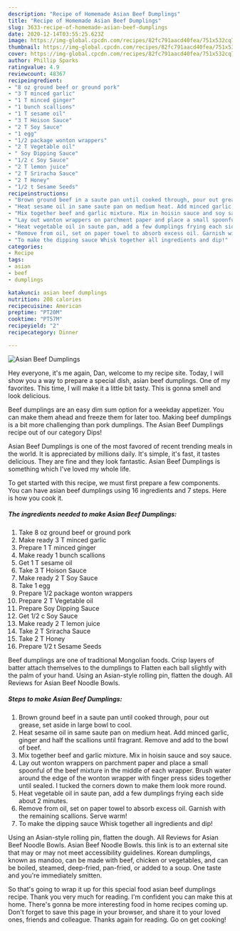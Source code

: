 ```yaml
---
description: "Recipe of Homemade Asian Beef Dumplings"
title: "Recipe of Homemade Asian Beef Dumplings"
slug: 3633-recipe-of-homemade-asian-beef-dumplings
date: 2020-12-14T03:55:25.623Z
image: https://img-global.cpcdn.com/recipes/82fc791aacd40fea/751x532cq70/asian-beef-dumplings-recipe-main-photo.jpg
thumbnail: https://img-global.cpcdn.com/recipes/82fc791aacd40fea/751x532cq70/asian-beef-dumplings-recipe-main-photo.jpg
cover: https://img-global.cpcdn.com/recipes/82fc791aacd40fea/751x532cq70/asian-beef-dumplings-recipe-main-photo.jpg
author: Phillip Sparks
ratingvalue: 4.9
reviewcount: 48367
recipeingredient:
- "8 oz ground beef or ground pork"
- "3 T minced garlic"
- "1 T minced ginger"
- "1 bunch scallions"
- "1 T sesame oil"
- "3 T Hoison Sauce"
- "2 T Soy Sauce"
- "1 egg"
- "1/2 package wonton wrappers"
- "2 T Vegetable oil"
- " Soy Dipping Sauce"
- "1/2 c Soy Sauce"
- "2 T lemon juice"
- "2 T Sriracha Sauce"
- "2 T Honey"
- "1/2 t Sesame Seeds"
recipeinstructions:
- "Brown ground beef in a saute pan until cooked through, pour out grease, set aside in large bowl to cool."
- "Heat sesame oil in same saute pan on medium heat. Add minced garlic, ginger and half the scallions until fragrant. Remove and add to the bowl of beef."
- "Mix together beef and garlic mixture. Mix in hoisin sauce and soy sauce."
- "Lay out wonton wrappers on parchment paper and place a small spoonful of the beef mixture in the middle of each wrapper. Brush water around the edge of the wonton wrapper with finger press sides together until sealed. I tucked the corners down to make them look more round."
- "Heat vegetable oil in saute pan, add a few dumplings frying each side about 2 minutes."
- "Remove from oil, set on paper towel to absorb excess oil. Garnish with the remaining scallions. Serve warm!"
- "To make the dipping sauce Whisk together all ingredients and dip!"
categories:
- Recipe
tags:
- asian
- beef
- dumplings

katakunci: asian beef dumplings 
nutrition: 208 calories
recipecuisine: American
preptime: "PT20M"
cooktime: "PT57M"
recipeyield: "2"
recipecategory: Dinner

---
```



![Asian Beef Dumplings](https://img-global.cpcdn.com/recipes/82fc791aacd40fea/751x532cq70/asian-beef-dumplings-recipe-main-photo.jpg)

Hey everyone, it's me again, Dan, welcome to my recipe site. Today, I will show you a way to prepare a special dish, asian beef dumplings. One of my favorites. This time, I will make it a little bit tasty. This is gonna smell and look delicious.

Beef dumplings are an easy dim sum option for a weekday appetizer. You can make them ahead and freeze them for later too. Making beef dumplings is a bit more challenging than pork dumplings. The Asian Beef Dumplings recipe out of our category Dips!

Asian Beef Dumplings is one of the most favored of recent trending meals in the world. It is appreciated by millions daily. It's simple, it's fast, it tastes delicious. They are fine and they look fantastic. Asian Beef Dumplings is something which I've loved my whole life.


To get started with this recipe, we must first prepare a few components. You can have asian beef dumplings using 16 ingredients and 7 steps. Here is how you cook it.

<!--inarticleads1-->

##### The ingredients needed to make Asian Beef Dumplings:

1. Take 8 oz ground beef or ground pork
1. Make ready 3 T minced garlic
1. Prepare 1 T minced ginger
1. Make ready 1 bunch scallions
1. Get 1 T sesame oil
1. Take 3 T Hoison Sauce
1. Make ready 2 T Soy Sauce
1. Take 1 egg
1. Prepare 1/2 package wonton wrappers
1. Prepare 2 T Vegetable oil
1. Prepare  Soy Dipping Sauce
1. Get 1/2 c Soy Sauce
1. Make ready 2 T lemon juice
1. Take 2 T Sriracha Sauce
1. Take 2 T Honey
1. Prepare 1/2 t Sesame Seeds


Beef dumplings are one of traditional Mongolian foods. Crisp layers of batter attach themselves to the dumplings to Flatten each ball slightly with the palm of your hand. Using an Asian-style rolling pin, flatten the dough. All Reviews for Asian Beef Noodle Bowls. 

<!--inarticleads2-->

##### Steps to make Asian Beef Dumplings:

1. Brown ground beef in a saute pan until cooked through, pour out grease, set aside in large bowl to cool.
1. Heat sesame oil in same saute pan on medium heat. Add minced garlic, ginger and half the scallions until fragrant. Remove and add to the bowl of beef.
1. Mix together beef and garlic mixture. Mix in hoisin sauce and soy sauce.
1. Lay out wonton wrappers on parchment paper and place a small spoonful of the beef mixture in the middle of each wrapper. Brush water around the edge of the wonton wrapper with finger press sides together until sealed. I tucked the corners down to make them look more round.
1. Heat vegetable oil in saute pan, add a few dumplings frying each side about 2 minutes.
1. Remove from oil, set on paper towel to absorb excess oil. Garnish with the remaining scallions. Serve warm!
1. To make the dipping sauce Whisk together all ingredients and dip!


Using an Asian-style rolling pin, flatten the dough. All Reviews for Asian Beef Noodle Bowls. Asian Beef Noodle Bowls. this link is to an external site that may or may not meet accessibility guidelines. Korean dumplings, known as mandoo, can be made with beef, chicken or vegetables, and can be boiled, steamed, deep-fried, pan-fried, or added to a soup. One taste and you&#39;re immediately smitten. 

So that's going to wrap it up for this special food asian beef dumplings recipe. Thank you very much for reading. I'm confident you can make this at home. There's gonna be more interesting food in home recipes coming up. Don't forget to save this page in your browser, and share it to your loved ones, friends and colleague. Thanks again for reading. Go on get cooking!
